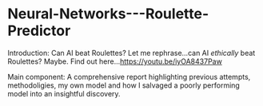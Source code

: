 # Neural-Networks---Roulette-Predictor
Introduction: Can AI beat Roulettes? Let me rephrase...can AI *ethically* beat Roulettes? Maybe. Find out here...https://youtu.be/iyOA8437Paw

Main component: A comprehensive report highlighting previous attempts, methodoligies, my own model and how I salvaged a poorly performing model into an insightful discovery.  
